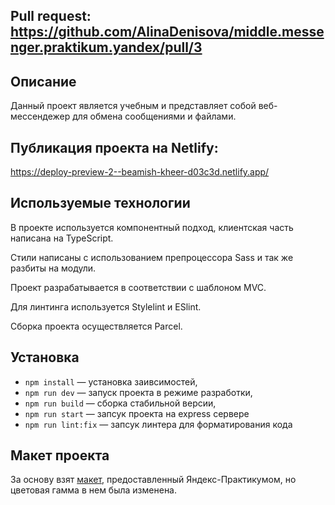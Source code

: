 ## Pull request: https://github.com/AlinaDenisova/middle.messenger.praktikum.yandex/pull/3

## Описание

Данный проект является учебным и представляет собой веб-мессендежер для обмена сообщениями и файлами.

## Публикация проекта на Netlify:
https://deploy-preview-2--beamish-kheer-d03c3d.netlify.app/

## Используемые технологии

В проекте используется компонентный подход, клиентская часть написана на TypeScript.

Стили написаны с использованием препроцессора Sass и так же разбиты на модули.

Проект разрабатывается в соответствии с шаблоном MVC.

Для линтинга используется Stylelint и ESlint.

Сборка проекта осуществляется Parcel.

## Установка

- `npm install` — установка заивсимостей,
- `npm run dev` — запуск проекта в режиме разработки,
- `npm run build` — сборка стабильной версии,
- `npm run start` — запсук проекта на express сервере
- `npm run lint:fix` — запсук линтера для форматирования кода


## Макет проекта

За основу взят [макет](https://www.figma.com/file/8a7pZnQLIfjQ3YSTTR0V34/messenger?node-id=0%3A1), предоставленный Яндекс-Практикумом, но цветовая гамма в нем была изменена.